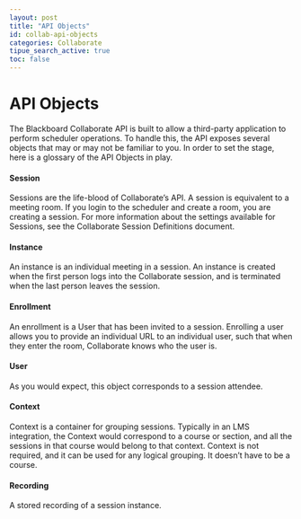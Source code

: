 ```yaml
---
layout: post
title: "API Objects"
id: collab-api-objects
categories: Collaborate
tipue_search_active: true
toc: false
---
```


# API Objects
The Blackboard Collaborate API is built to allow a third-party application to perform scheduler operations. To handle this, the API exposes several objects that may or may not be familiar to you. In order to set the stage, here is a glossary of the API Objects in play.

#### Session
Sessions are the life-blood of Collaborate’s API. A session is equivalent to a meeting room. If you login to the scheduler and create a room, you are creating a session. For more information about the settings available for Sessions, see the Collaborate Session Definitions document.

#### Instance
An instance is an individual meeting in a session. An instance is created when the first person logs into the Collaborate session, and is terminated when the last person leaves the session.

#### Enrollment
An enrollment is a User that has been invited to a session. Enrolling a user allows you to provide an individual URL to an individual user, such that when they enter the room, Collaborate knows who the user is.

#### User
As you would expect, this object corresponds to a session attendee.

#### Context
Context is a container for grouping sessions. Typically in an LMS integration, the Context would correspond to a course or section, and all the sessions in that course would belong to that context. Context is not required, and it can be used for any logical grouping. It doesn’t have to be a course.

#### Recording
A stored recording of a session instance.